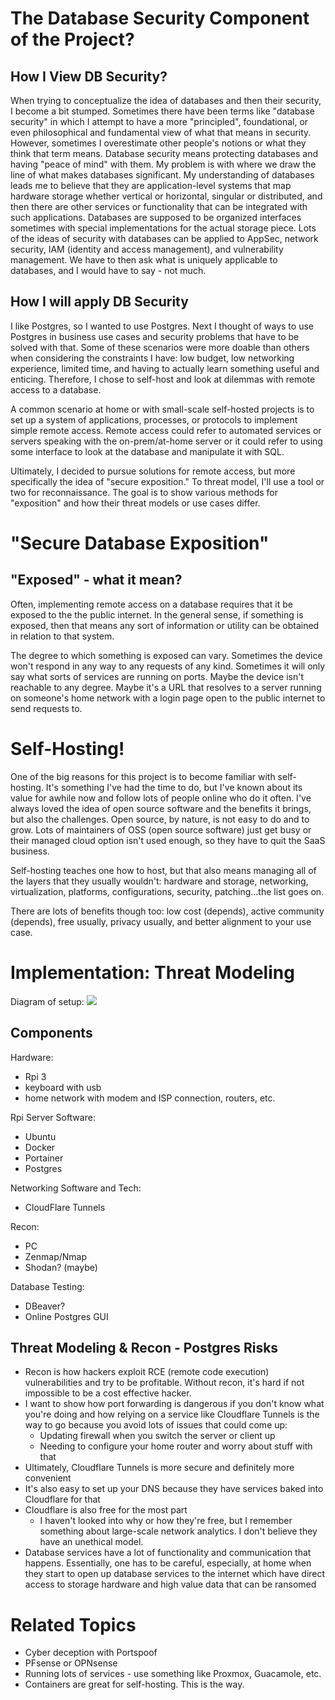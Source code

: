 # The Database Security Component of the Project?
## How I View DB Security?
When trying to conceptualize the idea of databases and then their security, I become a bit stumped.  Sometimes there have been terms like "database security" in which I attempt to have a more "principled", foundational, or even philosophical and fundamental view of what that means in security.  However, sometimes I overestimate other people's notions or what they think that term means.  Database security means protecting databases and having "peace of mind" with them.  My problem is with where we draw the line of what makes databases significant.  My understanding of databases leads me to believe that they are application-level systems that map hardware storage whether vertical or horizontal, singular or distributed, and then there are other services or functionality that can be integrated with such applications.  Databases are supposed to be organized interfaces sometimes with special implementations for the actual storage piece.  Lots of the ideas of security with databases can be applied to AppSec, network security, IAM (identity and access management), and vulnerability management.  We have to then ask what is uniquely applicable to databases, and I would have to say - not much.
## How I will apply DB Security
I like Postgres, so I wanted to use Postgres. Next I thought of ways to use Postgres in business use cases and security problems that have to be solved with that. Some of these scenarios were more doable than others when considering the constraints I have: low budget, low networking experience, limited time, and having to actually learn something useful and enticing.  Therefore, I chose to self-host and look at dilemmas with remote access to a database.

A common scenario at home or with small-scale self-hosted projects is to set up a system of applications, processes, or protocols to implement simple remote access.  Remote access could refer to automated services or servers speaking with the on-prem/at-home server or it could refer to using some interface to look at the database and manipulate it with SQL. 

Ultimately, I decided to pursue solutions for remote access, but more specifically the idea of "secure exposition." To threat model, I'll use a tool or two for reconnaissance.  The goal is to show various methods for "exposition" and how their threat models or use cases differ.

# "Secure Database Exposition"
## "Exposed" - what it mean?
Often, implementing remote access on a database requires that it be exposed to the the public internet.  In the general sense, if something is exposed, then that means any sort of information or utility can be obtained in relation to that system. 

The degree to which something is exposed can vary.  Sometimes the device won't respond in any way to any requests of any kind.  Sometimes it will only say what sorts of services are running on ports.  Maybe the device isn't reachable to any degree.  Maybe it's a URL that resolves to a server running on someone's home network with a login page open to the public internet to send requests to.

# Self-Hosting!
One of the big reasons for this project is to become familiar with self-hosting. It's something I've had the time to do, but I've known about its value for awhile now and follow lots of people online who do it often.  I've always loved the idea of open source software and the benefits it brings, but also the challenges.  Open source, by nature, is not easy to do and to grow.  Lots of maintainers of OSS (open source software) just get busy or their managed cloud option isn't used enough, so they have to quit the SaaS business.

Self-hosting teaches one how to host, but that also means managing all of the layers that they usually wouldn't: hardware and storage, networking, virtualization, platforms, configurations, security, patching...the list goes on. 

There are lots of benefits though too: low cost (depends), active community (depends), free usually, privacy usually, and better alignment to your use case.

# Implementation: Threat Modeling

Diagram of setup:
![](IMG-20231204185659189.png)

## Components
Hardware:
- Rpi 3
- keyboard with usb
- home network with modem and ISP connection, routers, etc.

Rpi Server Software:
- Ubuntu
- Docker
- Portainer
- Postgres

Networking Software and Tech:
- CloudFlare Tunnels

Recon:
- PC 
- Zenmap/Nmap
- Shodan? (maybe)

Database Testing:
- DBeaver?
- Online Postgres GUI

## Threat Modeling & Recon - Postgres Risks
- Recon is how hackers exploit RCE (remote code execution) vulnerabilities and try to be profitable. Without recon, it's hard if not impossible to be a cost effective hacker.
- I want to show how port forwarding is dangerous if you don't know what you're doing and how relying on a service like Cloudflare Tunnels is the way to go because you avoid lots of issues that could come up:
	- Updating firewall when you switch the server or client up
	- Needing to configure your home router and worry about stuff with that
- Ultimately, Cloudflare Tunnels is more secure and definitely more convenient
- It's also easy to set up your DNS because they have services baked into Cloudflare for that
- Cloudflare is also free for the most part
	- I haven't looked into why or how they're free, but I remember something about large-scale network analytics.  I don't believe they have an unethical model.
- Database services have a lot of functionality and communication that happens.  Essentially, one has to be careful, especially, at home when they start to open up database services to the internet which have direct access to storage hardware and high value data that can be ransomed

# Related Topics
- Cyber deception with Portspoof
- PFsense or OPNsense
- Running lots of services - use something like Proxmox, Guacamole, etc.
- Containers are great for self-hosting.  This is the way.